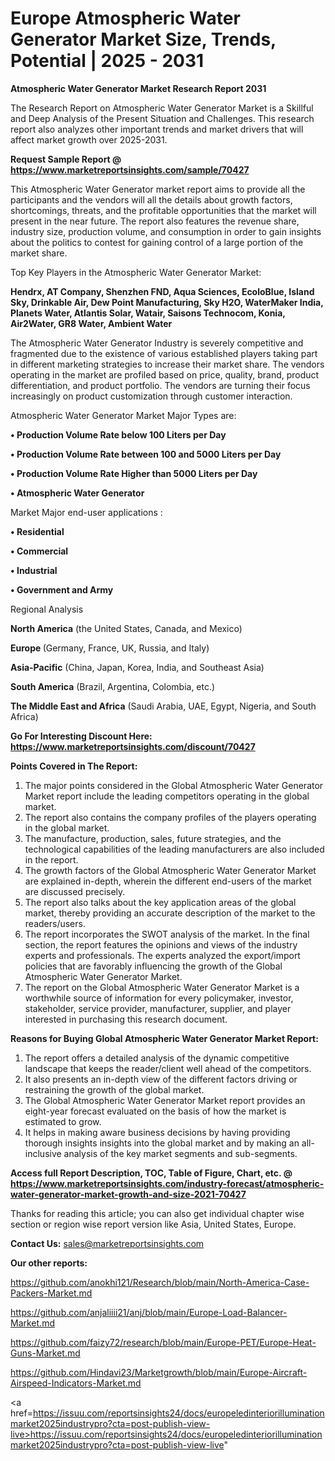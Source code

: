 # Europe Atmospheric Water Generator Market Size, Trends, Potential | 2025 - 2031

<strong>Atmospheric Water Generator Market Research Report 2031</strong>

The Research Report on Atmospheric Water Generator Market is a Skillful and Deep Analysis of the Present Situation and Challenges. This research report also analyzes other important trends and market drivers that will affect market growth over 2025-2031.

<strong>Request Sample Report @ <a href=https://www.marketreportsinsights.com/sample/70427>https://www.marketreportsinsights.com/sample/70427</a></strong>

This Atmospheric Water Generator market report aims to provide all the participants and the vendors will all the details about growth factors, shortcomings, threats, and the profitable opportunities that the market will present in the near future. The report also features the revenue share, industry size, production volume, and consumption in order to gain insights about the politics to contest for gaining control of a large portion of the market share.

Top Key Players in the Atmospheric Water Generator Market:

<strong>Hendrx, AT Company, Shenzhen FND, Aqua Sciences, EcoloBlue, Island Sky, Drinkable Air, Dew Point Manufacturing, Sky H2O, WaterMaker India, Planets Water, Atlantis Solar, Watair, Saisons Technocom, Konia, Air2Water, GR8 Water, Ambient Water</strong>

The Atmospheric Water Generator Industry is severely competitive and fragmented due to the existence of various established players taking part in different marketing strategies to increase their market share. The vendors operating in the market are profiled based on price, quality, brand, product differentiation, and product portfolio. The vendors are turning their focus increasingly on product customization through customer interaction.

Atmospheric Water Generator Market Major Types are:

<strong>• Production Volume Rate below 100 Liters per Day

• Production Volume Rate between 100 and 5000 Liters per Day

• Production Volume Rate Higher than 5000 Liters per Day

• Atmospheric Water Generator</strong>

Market Major end-user applications :

<strong>• Residential

• Commercial

• Industrial

• Government and Army</strong>

Regional Analysis

</u><strong><b>North America</b></strong> (the United States, Canada, and Mexico)

<strong><b>Europe </b></strong>(Germany, France, UK, Russia, and Italy)

<strong><b>Asia-Pacific</b></strong> (China, Japan, Korea, India, and Southeast Asia)

<strong><b>South America</b></strong> (Brazil, Argentina, Colombia, etc.)

<strong><b>The Middle East and Africa</b></strong> (Saudi Arabia, UAE, Egypt, Nigeria, and South Africa)

<strong>Go For Interesting Discount Here: <a href=https://www.marketreportsinsights.com/discount/70427>https://www.marketreportsinsights.com/discount/70427</a></strong>

<strong>Points Covered in The Report:</strong>
<ol>
  <li>The major points considered in the Global Atmospheric Water Generator Market report include the leading competitors operating in the global market.</li>
  <li>The report also contains the company profiles of the players operating in the global market.</li>
  <li>The manufacture, production, sales, future strategies, and the technological capabilities of the leading manufacturers are also included in the report.</li>
  <li>The growth factors of the Global Atmospheric Water Generator Market are explained in-depth, wherein the different end-users of the market are discussed precisely.</li>
  <li>The report also talks about the key application areas of the global market, thereby providing an accurate description of the market to the readers/users.</li>
  <li>The report incorporates the SWOT analysis of the market. In the final section, the report features the opinions and views of the industry experts and professionals. The experts analyzed the export/import policies that are favorably influencing the growth of the Global Atmospheric Water Generator Market.</li>
  <li>The report on the Global Atmospheric Water Generator Market is a worthwhile source of information for every policymaker, investor, stakeholder, service provider, manufacturer, supplier, and player interested in purchasing this research document.</li>
</ol>
<strong>Reasons for Buying Global Atmospheric Water Generator Market Report:</strong>

<ol>
  <li>The report offers a detailed analysis of the dynamic competitive landscape that keeps the reader/client well ahead of the competitors.</li>
  <li>It also presents an in-depth view of the different factors driving or restraining the growth of the global market.</li>
  <li>The Global Atmospheric Water Generator Market report provides an eight-year forecast evaluated on the basis of how the market is estimated to grow.</li>
  <li>It helps in making aware business decisions by having providing thorough insights insights into the global market and by making an all-inclusive analysis of the key market segments and sub-segments.</li>
</ol>
<strong>Access full Report Description, TOC, Table of Figure, Chart, etc. @ <a href=https://www.marketreportsinsights.com/industry-forecast/atmospheric-water-generator-market-growth-and-size-2021-70427>https://www.marketreportsinsights.com/industry-forecast/atmospheric-water-generator-market-growth-and-size-2021-70427</a></strong>


Thanks for reading this article; you can also get individual chapter wise section or region wise report version like Asia, United States, Europe.

<strong>Contact Us:</strong>
sales@marketreportsinsights.com

<strong>Our other reports:</strong>

<a href=https://github.com/anokhi121/Research/blob/main/North-America-Case-Packers-Market.md>https://github.com/anokhi121/Research/blob/main/North-America-Case-Packers-Market.md</a>

<a href=https://github.com/anjaliiii21/anj/blob/main/Europe-Load-Balancer-Market.md>https://github.com/anjaliiii21/anj/blob/main/Europe-Load-Balancer-Market.md</a>

<a href=https://github.com/faizy72/research/blob/main/Europe-PET/Europe-Heat-Guns-Market.md>https://github.com/faizy72/research/blob/main/Europe-PET/Europe-Heat-Guns-Market.md</a>

<a href=https://github.com/Hindavi23/Marketgrowth/blob/main/Europe-Aircraft-Airspeed-Indicators-Market.md>https://github.com/Hindavi23/Marketgrowth/blob/main/Europe-Aircraft-Airspeed-Indicators-Market.md</a>

<a href=https://issuu.com/reportsinsights24/docs/europeledinteriorilluminationmarket2025industrypro?cta=post-publish-view-live>https://issuu.com/reportsinsights24/docs/europeledinteriorilluminationmarket2025industrypro?cta=post-publish-view-live</a>"
